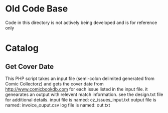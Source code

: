 # Old Code Base
Code in this directory is not actively being developed and is for reference only
# Catalog
## Get Cover Date
This PHP script takes an input file (semi-colon delimited generated from Comic Collectorz) and gets the cover date from http://www.comicbookdb.com for each issue listed in the input file. it genearates an output with relevent match information.
see the design.txt file for additional details.
input file is named:  cz_issues_input.txt
output file is named: invoice_ouput.csv
log file is named:    out.txt
